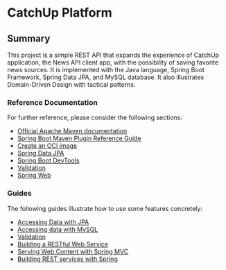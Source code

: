 # CatchUp Platform

## Summary
This project is a simple REST API that expands the experience of CatchUp application, the News API client app, with the possibility of saving favorite news sources. It is implemented with the Java language, Spring Boot Framework, Spring Data JPA, and MySQL database. It also illustrates Domain-Driven Design with tactical patterns.

### Reference Documentation

For further reference, please consider the following sections:

* [Official Apache Maven documentation](https://maven.apache.org/guides/index.html)
* [Spring Boot Maven Plugin Reference Guide](https://docs.spring.io/spring-boot/3.5.6/maven-plugin)
* [Create an OCI image](https://docs.spring.io/spring-boot/3.5.6/maven-plugin/build-image.html)
* [Spring Data JPA](https://docs.spring.io/spring-boot/docs/3.5.6/reference/htmlsingle/index.html#data.sql.jpa-and-spring-data)
* [Spring Boot DevTools](https://docs.spring.io/spring-boot/docs/3.5.6/reference/htmlsingle/index.html#using.devtools)
* [Validation](https://docs.spring.io/spring-boot/docs/3.5.6/reference/htmlsingle/index.html#io.validation)
* [Spring Web](https://docs.spring.io/spring-boot/docs/3.5.6/reference/htmlsingle/index.html#web)

### Guides

The following guides illustrate how to use some features concretely:

* [Accessing Data with JPA](https://spring.io/guides/gs/accessing-data-jpa/)
* [Accessing data with MySQL](https://spring.io/guides/gs/accessing-data-mysql/)
* [Validation](https://spring.io/guides/gs/validating-form-input/)
* [Building a RESTful Web Service](https://spring.io/guides/gs/rest-service/)
* [Serving Web Content with Spring MVC](https://spring.io/guides/gs/serving-web-content/)
* [Building REST services with Spring](https://spring.io/guides/tutorials/rest/)


